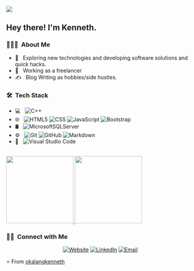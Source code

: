 

<img src="GitHub\profileImage.jpg">

<h2> Hey there! I'm Kenneth.</h2>

<h3> 👨🏻‍💻 &nbsp;About Me </h3>

- 🤔 &nbsp; Exploring new technologies and developing software solutions and quick hacks.
- 💼 &nbsp; Working as a freelancer
- ✍️ &nbsp; Blog Writing as hobbies/side hustles.

<h3> 🛠 &nbsp;Tech Stack</h3>

- 💻 &nbsp;
   ![C++](https://img.shields.io/badge/-C++-333333?style=flat&logo=C%2B%2B&logoColor=00599C)
- 🌐 &nbsp;
  ![HTML5](https://img.shields.io/badge/-HTML5-333333?style=flat&logo=HTML5)
  ![CSS](https://img.shields.io/badge/-CSS-333333?style=flat&logo=CSS3&logoColor=1572B6)
  ![JavaScript](https://img.shields.io/badge/-JavaScript-333333?style=flat&logo=javascript)
  ![Bootstrap](https://img.shields.io/badge/-Bootstrap-333333?style=flat&logo=bootstrap&logoColor=563D7C)
- 🛢 &nbsp;
  ![MicrosoftSQLServer](https://img.shields.io/badge/Microsoft%20SQL%20Sever-CC2927?style=for-the-badge&logo=microsoft%20sql%20server&logoColor=white)
- ⚙️ &nbsp;
  ![Git](https://img.shields.io/badge/-Git-333333?style=flat&logo=git)
  ![GitHub](https://img.shields.io/badge/-GitHub-333333?style=flat&logo=github)
  ![Markdown](https://img.shields.io/badge/-Markdown-333333?style=flat&logo=markdown)
- 🔧 &nbsp;
  ![Visual Studio Code](https://img.shields.io/badge/-Visual%20Studio%20Code-333333?style=flat&logo=visual-studio-code&logoColor=007ACC)
  

<br/>

<a href="https://github.com/okalangkenneth">
  <img height="180em" src="https://github-readme-stats.vercel.app/api?username=okalangkenneth&theme=buefy&show_icons=true" />
  <img height="180em" src="https://github-readme-stats.vercel.app/api/top-langs/?username=okalangkenneth&theme=buefy&layout=compact" />
</a>

<br/>

<h3> 🤝🏻 &nbsp;Connect with Me </h3>

<p align="center">
<a href="https://www.okalangkenneth.com/"><img alt="Website" src="https://img.shields.io/badge/Website-www.okalangkenneth.com-blue?style=flat-square&logo=google-chrome"></a>
<a href="https://www.linkedin.com/in/okalangkenneth/"><img alt="LinkedIn" src="https://img.shields.io/badge/LinkedIn-okalangkenneth-blue?style=flat-square&logo=linkedin"></a>
<a href="mailto:okalang.ok@gmail.com"><img alt="Email" src="https://img.shields.io/badge/Email-okalang.ok@gmail.com.edu-blue?style=flat-square&logo=gmail"></a>
</p>

⭐️ From [okalangkenneth](https://github.com/okalangkenneth)

<!--
**okalangkenneth/okalangkenneth** is a ✨ _special_ ✨ repository because its `README.md` (this file) appears on your GitHub profile.

Here are some ideas to get you started:

- 🔭 I’m currently working on ...
- 🌱 I’m currently learning ...
- 👯 I’m looking to collaborate on ...
- 🤔 I’m looking for help with ...
- 💬 Ask me about ...
- 📫 How to reach me: ...
- 😄 Pronouns: ...
- ⚡ Fun fact: ...
-->

